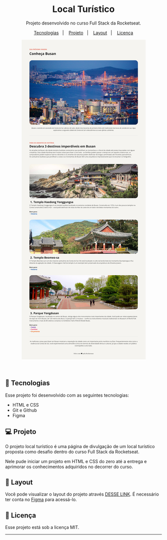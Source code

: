 <h1 align="center"> Local Turístico </h1>

<p align="center">
Projeto desenvolvido no curso Full Stack da Rocketseat.
</p>

<p align="center">
  <a href="#-tecnologias">Tecnologias</a>&nbsp;&nbsp;&nbsp;|&nbsp;&nbsp;&nbsp;
  <a href="#-projeto">Projeto</a>&nbsp;&nbsp;&nbsp;|&nbsp;&nbsp;&nbsp;
  <a href="#-layout">Layout</a>&nbsp;&nbsp;&nbsp;|&nbsp;&nbsp;&nbsp;
  <a href="#memo-licença">Licença</a>
</p>

<p align="center">
  <img alt="Projeto Local Turístico" src=".github/preview.jpg">
</p>

<br>

## 🚀 Tecnologias

Esse projeto foi desenvolvido com as seguintes tecnologias:

- HTML e CSS
- Git e Github
- Figma

## 💻 Projeto

O projeto local turístico é uma página de divulgação de um local turístico proposta como desafio dentro do curso Full Stack da Rocketseat.

Nele pude iniciar um projeto em HTML e CSS do zero até a entrega e aprimorar os conhecimentos adquiridos no decorrer do curso.

## 🔖 Layout

Você pode visualizar o layout do projeto através [DESSE LINK](<https://www.figma.com/design/8Kt3aUF0elQRIqojzYpKyL/Local-Tur%C3%ADstico-(Community)?m=auto&t=9dV5ZrMBbcWmAQw2-6>). É necessário ter conta no [Figma](https://figma.com) para acessá-lo.

## :memo: Licença

Esse projeto está sob a licença MIT.

---
